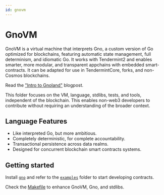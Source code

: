 ```yaml
---
id: gnovm
---
```


# GnoVM

GnoVM is a virtual machine that interprets Gno, a custom version of Go optimized for blockchains, featuring automatic state management, full determinism, and idiomatic Go.
It works with Tendermint2 and enables smarter, more modular, and transparent appchains with embedded smart-contracts.
It can be adapted for use in TendermintCore, forks, and non-Cosmos blockchains.

Read the ["Intro to Gnoland"](https://test3.gno.land/r/gnoland/blog:p/intro) blogpost.

This folder focuses on the VM, language, stdlibs, tests, and tools, independent of the blockchain.
This enables non-web3 developers to contribute without requiring an understanding of the broader context.

## Language Features

* Like interpreted Go, but more ambitious.
* Completely deterministic, for complete accountability.
* Transactional persistence across data realms.
* Designed for concurrent blockchain smart contracts systems.

## Getting started

Install [`gno`](../02-getting-started/03-local-setup/local-setup.md) and refer to the [`examples`](https://github.com/gnolang/gno/tree/master/examples) folder to start developing contracts.

Check the [Makefile](https://github.com/gnolang/gno/blob/master/gnovm/Makefile) to enhance GnoVM, Gno, and stdlibs.
